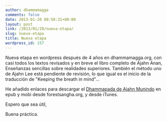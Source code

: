 ```yaml
---
author: dhammamagga
comments: false
date: 2013-01-20 00:50:31+00:00
layout: post
link: /2013/01/20/nueva-etapa/
slug: nueva-etapa
title: Nueva etapa
wordpress_id: 157
---
```


Nueva etapa en wordpress después de 4 años en dhammamagga.org, con casi todos los textos revisados y en breve el libro completo de Ajahn Anan, Enseñanzas sencillas sobre realidades superiores. También el método uno de Ajahn Lee está pendiente de revisión, lo que igual es el inicio de la traducción de "Keeping the breath in mind"...

He añadido enlaces para descargar el [Dhammapada de Ajahn Munindo](/textos/ajahn-munindo/dhammapada/) en epub y mobi desde forestsangha.org, y desde iTunes.

Espero que sea útil,

Buena práctica.
